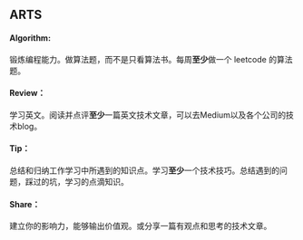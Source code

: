 ## ARTS

#### Algorithm:
锻炼编程能力。做算法题，而不是只看算法书。每周**至少**做一个 leetcode 的算法题。

#### Review：
学习英文。阅读并点评**至少**一篇英文技术文章，可以去Medium以及各个公司的技术blog。

#### Tip：
总结和归纳工作学习中所遇到的知识点。学习**至少**一个技术技巧。总结遇到的问题，踩过的坑，学习的点滴知识。

#### Share：
建立你的影响力，能够输出价值观。或分享一篇有观点和思考的技术文章。